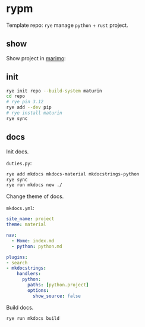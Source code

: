 # rypm

Template repo: `rye` manage `python` + `rust` project.

## show
Show project in [marimo](https://marimo.io):

<!-- ![](images/rypm.png) -->

## init

```sh
rye init repo --build-system maturin
cd repo
# rye pin 3.12
rye add --dev pip
# rye install maturin
rye sync
```

## docs

Init docs.

`duties.py`:

```sh
rye add mkdocs mkdocs-material mkdocstrings-python
rye sync
rye run mkdocs new ./
```

Change theme of docs.

`mkdocs.yml`:

```yml
site_name: project
theme: material

nav:
  - Home: index.md
  - python: python.md

plugins:
- search
- mkdocstrings:
    handlers:
      python:
        paths: [python.project]
        options:
          show_source: false
```

Build docs.

```sh
rye run mkdocs build
```
